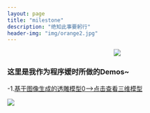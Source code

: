 ```yaml
---
layout: page
title: "milestone"
description: "绝知此事要躬行"
header-img: "img/orange2.jpg"
---
```



<center>
    <p><img src="http://img3.doubanio.com/view/photo/photo/public/p2306272158.jpg"></p>
</center>


### 这里是我作为程序媛时所做的Demos~
-1.[基于图像生成的透雕模型0-->点击查看三维模型](http://adastaybrave.com/demos/threejs/CarvedModels_obj-loader.html)

![](http://7xq62e.com1.z0.glb.clouddn.com/photo.png)









